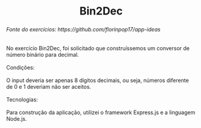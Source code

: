 

<h1 align="center">Bin2Dec</h1>

###

<h6 align="left">Fonte do exercícios: https://github.com/florinpop17/app-ideas</h6>

###

<p align="left">No exercício Bin2Dec, foi solicitado que construíssemos um conversor de número binário para decimal. <br><br>Condições: <br><br>O input deveria ser apenas 8 dígitos decimais, ou seja, números diferente de 0 e 1 deveriam não ser aceitos. <br><br>Tecnologias: <br><br>Para construção da aplicação, utilizei o framework Express.js e a linguagem Node.js.</p>

###